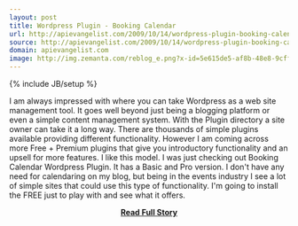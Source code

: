 ```yaml
---
layout: post
title: Wordpress Plugin - Booking Calendar
url: http://apievangelist.com/2009/10/14/wordpress-plugin-booking-calendar/
source: http://apievangelist.com/2009/10/14/wordpress-plugin-booking-calendar/
domain: apievangelist.com
image: http://img.zemanta.com/reblog_e.png?x-id=5e615de5-af8b-48e8-9cff-0bf0bf9f7b05
---
```

{% include JB/setup %}<p>

I am always impressed with where you can take Wordpress as a web site management tool. It goes well beyond just being a blogging platform or even a simple content management system.
With the Plugin directory a site owner can take it a long way. There are thousands of simple plugins available providing different functionality.
However I am coming across more Free + Premium plugins that give you introductory functionality and an upsell for more features.
I like this model. I was just checking out Booking Calendar Wordpress Plugin. It has a Basic and Pro version. I don't have any need for calendaring on my blog, but being in the events industry I see a lot of simple sites that could use this type of functionality.
I'm going to install the FREE just to play with and see what it offers.
</p>
<center><p><a href="http://apievangelist.com/2009/10/14/wordpress-plugin-booking-calendar/" style='padding:25px; font-sze:18px; font-weight: bold;'>Read Full Story</a></p></center>
